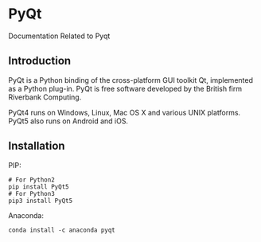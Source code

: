 # PyQt

Documentation Related to Pyqt

## Introduction
PyQt is a Python binding of the cross-platform GUI toolkit Qt, implemented as a Python plug-in. PyQt is free software developed by the British firm Riverbank Computing.

PyQt4 runs on Windows, Linux, Mac OS X and various UNIX platforms. PyQt5 also runs on Android and iOS.


## Installation

PIP:
```
# For Python2
pip install PyQt5
# For Python3
pip3 install PyQt5
```


Anaconda:
```
conda install -c anaconda pyqt 
```

